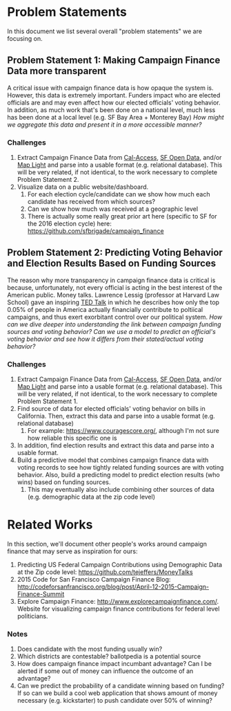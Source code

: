 # Problem Statements
In this document we list several overall "problem statements" we are focusing on.

## Problem Statement 1: Making Campaign Finance Data more transparent
A critical issue with campaign finance data is how opaque the system is. However, this data is extremely important. Funders impact who are elected officials are and may even affect how our elected officials' voting behavior. In addition, as much work that's been done on a national level, much less has been done at a local level (e.g. SF Bay Area + Monterey Bay) *How might we aggregate this data and present it in a more accessible manner?*

### Challenges

1. Extract Campaign Finance Data from [Cal-Access](http://cal-access.sos.ca.gov/Campaign/), [SF Open Data](https://data.sfgov.org/City-Management-and-Ethics/Campaign-Finance-Database/sv2b-bdbj), and/or [Map Light](https://maplight.org/data_guide/bulk-data-sets-and-apis/) and parse into a usable format (e.g. relational database). This will be very related, if not identical, to the work necessary to complete Problem Statement 2.
2. Visualize data on a public website/dashboard.
    1. For each election cycle/candidate can we show how much each candidate has received from which sources?
    2. Can we show how much was received at a geographic level
    3. There is actually some really great prior art here (specific to SF for the 2016 election cycle) here: https://github.com/sfbrigade/campaign_finance

## Problem Statement 2: Predicting Voting Behavior and Election Results Based on Funding Sources
The reason why more transparency in campaign finance data is critical is because, unfortunately, not every official is acting in the best interest of the American public. Money talks. Lawrence Lessig (professor at Harvard Law School) gave an inspiring [TED Talk](https://www.ted.com/talks/lawrence_lessig_we_the_people_and_the_republic_we_must_reclaim) in which he describes how only the top 0.05% of people in America actually financially contribute to poltiical campaigns, and thus exert exorbitant control over our political system. *How can we dive deeper into understanding the link between campaign funding sources and voting behavior? Can we use a model to predict an official's voting behavior and see how it differs from their stated/actual voting behavior?*

### Challenges

1. Extract Campaign Finance Data from [Cal-Access](http://cal-access.sos.ca.gov/Campaign/), [SF Open Data](https://data.sfgov.org/City-Management-and-Ethics/Campaign-Finance-Database/sv2b-bdbj), and/or [Map Light](https://maplight.org/data_guide/bulk-data-sets-and-apis/) and parse into a usable format (e.g. relational database). This will be very related, if not identical, to the work necessary to complete Problem Statement 1.
2. Find source of data for elected officials' voting behavior on bills in California. Then, extract this data and parse into a usable format (e.g. relational database)
    1. For example: https://www.couragescore.org/, although I'm not sure how reliable this specific one is
3. In addition, find election results and extract this data and parse into a usable format. 
4. Build a predictive model that combines campaign finance data with voting records to see how tightly related funding sources are with voting behavior. Also, build a predicting model to predict election results (who wins) based on funding sources.
    1. This may eventually also include combining other sources of data (e.g. demographic data at the zip code level)
    
# Related Works
In this section, we'll document other people's works around campaign finance that may serve as inspiration for ours:

1. Predicting US Federal Campaign Contributions using Demographic Data at the Zip code level: https://github.com/tejeffers/MoneyTalks
2. 2015 Code for San Francisco Campaign Finance Blog: http://codeforsanfrancisco.org/blog/post/April-12-2015-Campaign-Finance-Summit
3. Explore Campaign Finance: http://www.explorecampaignfinance.com/. Website for visualizing campaign finance contributions for federal level politicians.


### Notes
1. Does candidate with the most funding usually win?
2. Which districts are contestable? ballotpedia is a potential source
3. How does campaign finance impact incumbant advantage? Can I be alerted if some out of money can influence the outcome of an advantage?
4. Can we predict the probability of a candidate winning based on funding? If so can we build a cool web application that shows amount of money necessary (e.g. kickstarter) to push candidate over 50% of winning?
